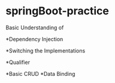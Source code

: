 # springBoot-practice

Basic Understanding of

*Dependency Injection

*Switching the Implementations

*Qualifier

*Basic CRUD
*Data Binding
